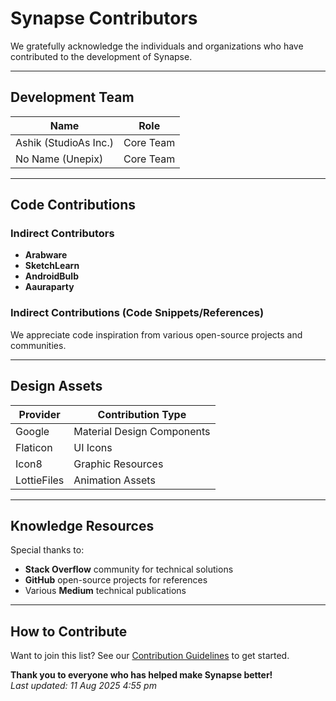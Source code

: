# Synapse Contributors

We gratefully acknowledge the individuals and organizations who have contributed to the development of Synapse.

---

## Development Team

| Name       | Role                          |
|-------------------|-------------------------------|
| Ashik (StudioAs Inc.)            | Core Team             |
| No Name (Unepix)       | Core Team |

---

## Code Contributions

### Indirect Contributors
- **Arabware**  
- **SketchLearn**  
- **AndroidBulb**  
- **Aauraparty**  

### Indirect Contributions (Code Snippets/References)
We appreciate code inspiration from various open-source projects and communities.

---

## Design Assets

| Provider          | Contribution Type            |
|-------------------|------------------------------|
| Google            | Material Design Components   |
| Flaticon          | UI Icons                     |
| Icon8             | Graphic Resources            |
| LottieFiles       | Animation Assets             |

---

## Knowledge Resources

Special thanks to:
- **Stack Overflow** community for technical solutions
- **GitHub** open-source projects for references
- Various **Medium** technical publications

---

## How to Contribute

Want to join this list? See our [Contribution Guidelines](CONTRIBUTING.md) to get started.

**Thank you to everyone who has helped make Synapse better!**  
*Last updated: 11 Aug 2025 4:55 pm*